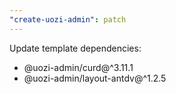 ```yaml
---
"create-uozi-admin": patch
---
```


Update template dependencies:
- @uozi-admin/curd@^3.11.1
- @uozi-admin/layout-antdv@^1.2.5

